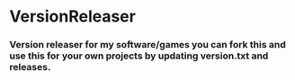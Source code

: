 # VersionReleaser

### Version releaser for my software/games you can fork this and use this for your own projects by updating version.txt and releases.
